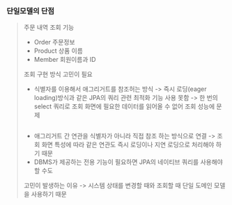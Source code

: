 ### 단일모델의 단점
> 주문 내역 조회 기능
>   * Order 주문정보 
>   * Product  상품 이름
>   * Member 회원이름과 ID
> 
> 조회 구현 방식 고민이 필요
>   * 식별자를 이용해서 애그리거트를 참조허는 방식 -> 즉시 로딩(eager loading)방식과 같은 JPA의 쿼리 관련 최적화 기능 사용 못함
>   -> 한 번의 select 쿼리로 조회 화면에 필요한 데이터를 읽어올 수 없어 조회 성능에 문제
>   ```java
>   
>   ```
>   * 애그리거트 간 연관을 식별자가 아니라 직접 참조 하는 방식으로 연결
>   -> 조회 화면 특성에 따라 같은 연관도 즉시 로딩이나 지연 로딩으로 처리해야 하기 때문
>   * DBMS가 제공하는 전용 기능이 필요하면 JPA의 네이티브 쿼리를 사용해야 할 수도
> 
> 고민이 발생하는 이유 -> 시스템 상태를 변경할 때와 조회할 때 단일 도메인 모델을 사용하기 때문